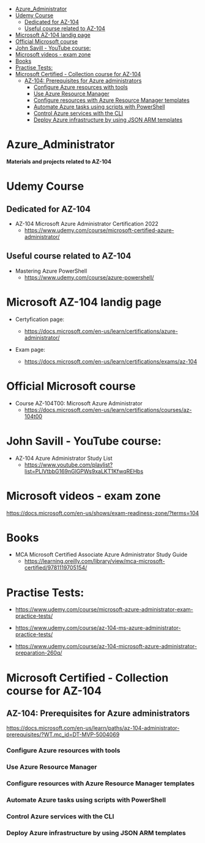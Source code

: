 
<!-- TOC -->

- [Azure_Administrator](#azure_administrator)
- [Udemy Course](#udemy-course)
  - [Dedicated for AZ-104](#dedicated-for-az-104)
  - [Useful course related to AZ-104](#useful-course-related-to-az-104)
- [Microsoft AZ-104 landig page](#microsoft-az-104-landig-page)
- [Official Microsoft course](#official-microsoft-course)
- [John Savill - YouTube course:](#john-savill---youtube-course)
- [Microsoft videos - exam zone](#microsoft-videos---exam-zone)
- [Books](#books)
- [Practise Tests:](#practise-tests)
- [Microsoft Certified - Collection course for AZ-104](#microsoft-certified---collection-course-for-az-104)
  - [AZ-104: Prerequisites for Azure administrators](#az-104-prerequisites-for-azure-administrators)
    - [Configure Azure resources with tools](#configure-azure-resources-with-tools)
    - [Use Azure Resource Manager](#use-azure-resource-manager)
    - [Configure resources with Azure Resource Manager templates](#configure-resources-with-azure-resource-manager-templates)
    - [Automate Azure tasks using scripts with PowerShell](#automate-azure-tasks-using-scripts-with-powershell)
    - [Control Azure services with the CLI](#control-azure-services-with-the-cli)
    - [Deploy Azure infrastructure by using JSON ARM templates](#deploy-azure-infrastructure-by-using-json-arm-templates)

<!-- /TOC -->

# Azure_Administrator

**Materials and projects related to AZ-104**


# Udemy Course

## Dedicated for AZ-104

- AZ-104 Microsoft Azure Administrator Certification 2022
  - https://www.udemy.com/course/microsoft-certified-azure-administrator/

## Useful course related to AZ-104

- Mastering Azure PowerShell
  - https://www.udemy.com/course/azure-powershell/

# Microsoft AZ-104 landig page

- Certyfication page:
  - https://docs.microsoft.com/en-us/learn/certifications/azure-administrator/

- Exam page:
  - https://docs.microsoft.com/en-us/learn/certifications/exams/az-104


# Official Microsoft course

- Course AZ-104T00: Microsoft Azure Administrator
  - https://docs.microsoft.com/en-us/learn/certifications/courses/az-104t00


# John Savill - YouTube course:

- AZ-104 Azure Administrator Study List
  - https://www.youtube.com/playlist?list=PLlVtbbG169nGlGPWs9xaLKT1KfwqREHbs


# Microsoft videos - exam zone

https://docs.microsoft.com/en-us/shows/exam-readiness-zone/?terms=104

# Books

- MCA Microsoft Certified Associate Azure Administrator Study Guide
  - https://learning.oreilly.com/library/view/mca-microsoft-certified/9781119705154/


# Practise Tests:

- https://www.udemy.com/course/microsoft-azure-administrator-exam-practice-tests/

- https://www.udemy.com/course/az-104-ms-azure-administrator-practice-tests/

- https://www.udemy.com/course/az-104-microsoft-azure-administrator-preparation-260q/


# Microsoft Certified - Collection course for AZ-104


## AZ-104: Prerequisites for Azure administrators

https://docs.microsoft.com/en-us/learn/paths/az-104-administrator-prerequisites/?WT.mc_id=DT-MVP-5004069


### Configure Azure resources with tools

### Use Azure Resource Manager

### Configure resources with Azure Resource Manager templates

### Automate Azure tasks using scripts with PowerShell

### Control Azure services with the CLI

### Deploy Azure infrastructure by using JSON ARM templates